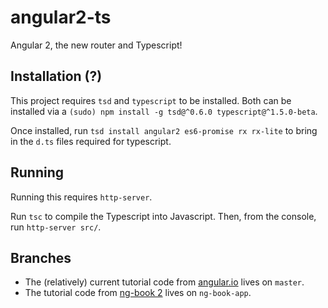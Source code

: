 # angular2-ts
Angular 2, the new router and Typescript!

## Installation (?)

This project requires `tsd` and `typescript` to be installed. Both can be installed via a `(sudo) npm install -g tsd@^0.6.0 typescript@^1.5.0-beta`. 

Once installed, run `tsd install angular2 es6-promise rx rx-lite` to bring in the `d.ts` files required for typescript. 

## Running

Running this requires `http-server`.

Run `tsc` to compile the Typescript into Javascript. Then, from the console, run `http-server src/`. 

## Branches

* The (relatively) current tutorial code from [angular.io](https://angular.io/docs/js/latest/quickstart.html) lives on `master`.
* The tutorial code from [ng-book 2](https://www.ng-book.com/2/) lives on `ng-book-app`. 
